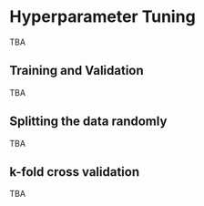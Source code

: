 # Hyperparameter Tuning

TBA

## Training and Validation 

TBA

## Splitting the data randomly

TBA

## k-fold cross validation

TBA
